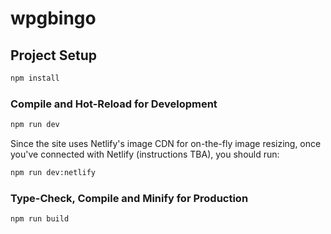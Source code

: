 # wpgbingo

## Project Setup

```sh
npm install
```

### Compile and Hot-Reload for Development

```sh
npm run dev
```

Since the site uses Netlify's image CDN for on-the-fly image resizing, 
once you've connected with Netlify (instructions TBA), you should run:

```sh
npm run dev:netlify
```

### Type-Check, Compile and Minify for Production

```sh
npm run build
```
